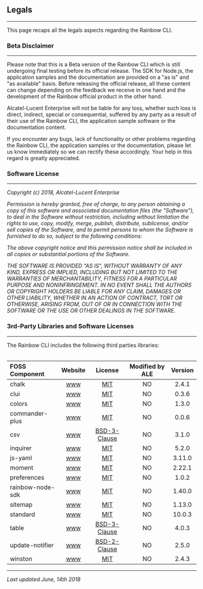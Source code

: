 
## Legals

---

This page recaps all the legals aspects regarding the Rainbow CLI.


### Beta Disclaimer

---

Please note that this is a Beta version of the Rainbow CLI which is still undergoing final testing before its official release. The SDK for Node.js, the application samples and the documentation are provided on a "as is" and "as available" basis. Before releasing the official release, all these content can change depending on the feedback we receive in one hand and the development of the Rainbow official product in the other hand.

Alcatel-Lucent Enterprise will not be liable for any loss, whether such loss is direct, indirect, special or consequential, suffered by any party as a result of their use of the Rainbow CLI, the application sample software or the documentation content.

If you encounter any bugs, lack of functionality or other problems regarding the Rainbow CLI, the application samples or the documentation, please let us know immediately so we can rectify these accordingly. Your help in this regard is greatly appreciated.


### Software License

---

*Copyright (c) 2018, Alcatel-Lucent Enterprise*

*Permission is hereby granted, free of charge, to any person*
*obtaining a copy of this software and associated documentation*
*files (the "Software"), to deal in the Software without*
*restriction, including without limitation the rights to use,*
*copy, modify, merge, publish, distribute, sublicense, and/or sell*
*copies of the Software, and to permit persons to whom the*
*Software is furnished to do so, subject to the following*
*conditions:*

*The above copyright notice and this permission notice shall be*
*included in all copies or substantial portions of the Software.*

*THE SOFTWARE IS PROVIDED "AS IS", WITHOUT WARRANTY OF ANY KIND,*
*EXPRESS OR IMPLIED, INCLUDING BUT NOT LIMITED TO THE WARRANTIES*
*OF MERCHANTABILITY, FITNESS FOR A PARTICULAR PURPOSE AND*
*NONINFRINGEMENT. IN NO EVENT SHALL THE AUTHORS OR COPYRIGHT*
*HOLDERS BE LIABLE FOR ANY CLAIM, DAMAGES OR OTHER LIABILITY,*
*WHETHER IN AN ACTION OF CONTRACT, TORT OR OTHERWISE, ARISING*
*FROM, OUT OF OR IN CONNECTION WITH THE SOFTWARE OR THE USE OR*
*OTHER DEALINGS IN THE SOFTWARE.*


### 3rd-Party Libraries and Software Licenses

---

The Rainbow CLI includes the following third parties libraries:
<br>
<br>

**FOSS Component**  | **Website** | **License** | **Modified by ALE** | **Version**
:------------- | :-------------: | :-------------: | :-------------: | :-------------:
chalk | [www](https://github.com/chalk/chalk#readme) | [MIT](http://www.opensource.org/licenses/MIT) | NO | 2.4.1
clui | [www](https://github.com/nathanpeck/clui#readme) | [MIT](http://www.opensource.org/licenses/MIT) | NO | 0.3.6
colors | [www](https://github.com/Marak/colors.js) | [MIT](http://www.opensource.org/licenses/MIT) | NO | 1.3.0
commander-plus | [www](https://github.com/onmodulus/commander.js) | [MIT](http://www.opensource.org/licenses/MIT) | NO | 0.0.6
csv | [www](http://csv.adaltas.com) | [BSD-3-Clause](https://opensource.org/licenses) | NO | 3.1.0
inquirer | [www](https://github.com/SBoudrias/Inquirer.js#readme) | [MIT](http://www.opensource.org/licenses/MIT) | NO | 5.2.0
js-yaml | [www](https://github.com/nodeca/js-yaml) | [MIT](http://www.opensource.org/licenses/MIT) | NO | 3.11.0
moment | [www](http://momentjs.com) | [MIT](http://www.opensource.org/licenses/MIT) | NO | 2.22.1
preferences | [www](https://github.com/CaffeinaLab/preferences#readme) | [MIT](http://www.opensource.org/licenses/MIT) | NO | 1.0.2
rainbow-node-sdk | [www](https://github.com/Rainbow-CPaaS/Rainbow-Node-SDK.git) | [MIT](http://www.opensource.org/licenses/MIT) | NO | 1.40.0
sitemap | [www](https://github.com/ekalinin/sitemap.js#readme) | [MIT](http://www.opensource.org/licenses/MIT) | NO | 1.13.0
standard | [www](https://standardjs.com) | [MIT](http://www.opensource.org/licenses/MIT) | NO | 10.0.3
table | [www](https://github.com/gajus/table#readme) | [BSD-3-Clause](https://opensource.org/licenses) | NO | 4.0.3
update-notifier | [www](https://github.com/yeoman/update-notifier#readme) | [BSD-2-Clause](https://opensource.org/licenses) | NO | 2.5.0
winston | [www](https://github.com/winstonjs/winston#readme) | [MIT](http://www.opensource.org/licenses/MIT) | NO | 2.4.3

---

_Last updated June, 14th 2018_


